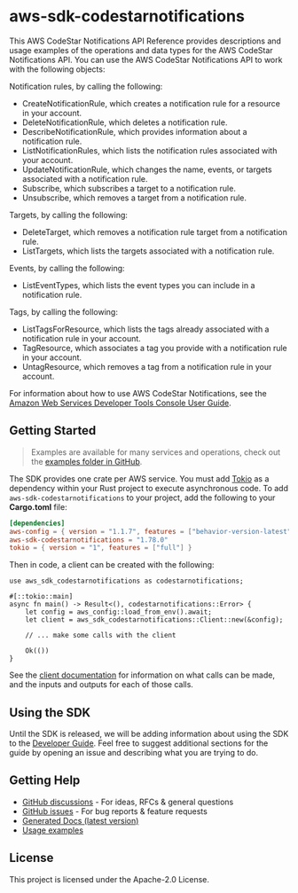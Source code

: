 # aws-sdk-codestarnotifications

This AWS CodeStar Notifications API Reference provides descriptions and usage examples of the operations and data types for the AWS CodeStar Notifications API. You can use the AWS CodeStar Notifications API to work with the following objects:

Notification rules, by calling the following:
  - CreateNotificationRule, which creates a notification rule for a resource in your account.
  - DeleteNotificationRule, which deletes a notification rule.
  - DescribeNotificationRule, which provides information about a notification rule.
  - ListNotificationRules, which lists the notification rules associated with your account.
  - UpdateNotificationRule, which changes the name, events, or targets associated with a notification rule.
  - Subscribe, which subscribes a target to a notification rule.
  - Unsubscribe, which removes a target from a notification rule.

Targets, by calling the following:
  - DeleteTarget, which removes a notification rule target from a notification rule.
  - ListTargets, which lists the targets associated with a notification rule.

Events, by calling the following:
  - ListEventTypes, which lists the event types you can include in a notification rule.

Tags, by calling the following:
  - ListTagsForResource, which lists the tags already associated with a notification rule in your account.
  - TagResource, which associates a tag you provide with a notification rule in your account.
  - UntagResource, which removes a tag from a notification rule in your account.

For information about how to use AWS CodeStar Notifications, see the [Amazon Web Services Developer Tools Console User Guide](https://docs.aws.amazon.com/dtconsole/latest/userguide/what-is-dtconsole.html).

## Getting Started

> Examples are available for many services and operations, check out the
> [examples folder in GitHub](https://github.com/awslabs/aws-sdk-rust/tree/main/examples).

The SDK provides one crate per AWS service. You must add [Tokio](https://crates.io/crates/tokio)
as a dependency within your Rust project to execute asynchronous code. To add `aws-sdk-codestarnotifications` to
your project, add the following to your **Cargo.toml** file:

```toml
[dependencies]
aws-config = { version = "1.1.7", features = ["behavior-version-latest"] }
aws-sdk-codestarnotifications = "1.78.0"
tokio = { version = "1", features = ["full"] }
```

Then in code, a client can be created with the following:

```rust,no_run
use aws_sdk_codestarnotifications as codestarnotifications;

#[::tokio::main]
async fn main() -> Result<(), codestarnotifications::Error> {
    let config = aws_config::load_from_env().await;
    let client = aws_sdk_codestarnotifications::Client::new(&config);

    // ... make some calls with the client

    Ok(())
}
```

See the [client documentation](https://docs.rs/aws-sdk-codestarnotifications/latest/aws_sdk_codestarnotifications/client/struct.Client.html)
for information on what calls can be made, and the inputs and outputs for each of those calls.

## Using the SDK

Until the SDK is released, we will be adding information about using the SDK to the
[Developer Guide](https://docs.aws.amazon.com/sdk-for-rust/latest/dg/welcome.html). Feel free to suggest
additional sections for the guide by opening an issue and describing what you are trying to do.

## Getting Help

* [GitHub discussions](https://github.com/awslabs/aws-sdk-rust/discussions) - For ideas, RFCs & general questions
* [GitHub issues](https://github.com/awslabs/aws-sdk-rust/issues/new/choose) - For bug reports & feature requests
* [Generated Docs (latest version)](https://awslabs.github.io/aws-sdk-rust/)
* [Usage examples](https://github.com/awslabs/aws-sdk-rust/tree/main/examples)

## License

This project is licensed under the Apache-2.0 License.

